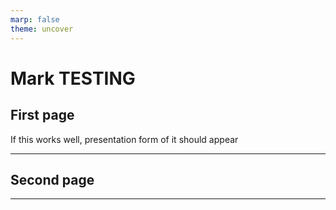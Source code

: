 ```yaml
---
marp: false
theme: uncover
---
```


# **Mark TESTING**

## First page

If this works well, presentation form of it should appear

---

## Second page

---